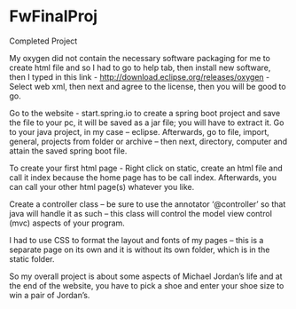 # FwFinalProj
Completed Project


My oxygen did not contain the necessary software packaging for me to create html file and so I had to go to help tab, then install new software, then I typed in this link - http://download.eclipse.org/releases/oxygen - Select web xml, then next and agree to the license, then you will be good to go.

Go to the website - start.spring.io to create a spring boot project and save the file to your pc, it will be saved as a jar file; you will have to extract it. Go to your java project, in my case – eclipse.  Afterwards, go to file, import, general, projects from folder or archive – then next, directory, computer and attain the saved spring boot file.

To create your first html page - Right click on static, create an html file and call it index because the home page has to be call index.
Afterwards, you can call your other html page(s) whatever you like.

Create a controller class – be sure to use the annotator ‘@controller’ so that java will handle it as such – this class will control the model view control (mvc) aspects of your program.

I had to use CSS to format the layout and fonts of my pages – this is a separate page on its own and it is without its own folder, which is in the static folder.

So my overall project is about some aspects of Michael Jordan’s life and at the end of the website, you have to pick a shoe and enter your shoe size to win a pair of Jordan’s.
